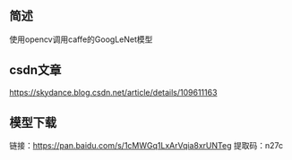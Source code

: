 ## 简述
使用opencv调用caffe的GoogLeNet模型

## csdn文章
https://skydance.blog.csdn.net/article/details/109611163

## 模型下载
链接：https://pan.baidu.com/s/1cMWGq1LxArVqia8xrUNTeg 
提取码：n27c

